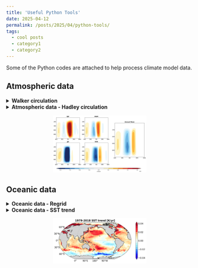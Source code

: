 ```yaml
---
title: 'Useful Python Tools'
date: 2025-04-12
permalink: /posts/2025/04/python-tools/
tags:
  - cool posts
  - category1
  - category2
---
```


Some of the Python codes are attached to help process climate model data.

## Atmospheric data

<details>

<summary><strong>Walker circulation</strong></summary>

```python
# Walker circulation example code
import xarray as xr
import numpy as np

# Placeholder for walker cell diagnostics
print("Walker circulation diagnostics complete")
```
</details> 


<details>
<summary><strong>Atmospheric data - Hadley circulation</strong></summary>

```python
  
import xarray as xr
import numpy as np
```

</details> 

<p align="center">
  <img src="/images/post/python-tools/fig_hadley_cell.png" alt="Hadley cell" width="50%">
</p>

## Oceanic data
<details>

<summary><strong>Oceanic data - Regrid</strong></summary>

```python
import xesmf as xe
import xarray as xr
import numpy as np

def read_data(data):
    grid_in     = {'lon': data.TLONG, 'lat': data.TLAT}  # note: oceanic grid may be (TLONG, TLAT) or (ULONG, ULAT)
    grid_out    = {'lon': lon, 'lat': lat}               # the atmospheric grid or other grid you want
    regridder   = xe.Regridder(grid_in, grid_out, 'bilinear', periodic=True)
    var_out     = regridder(data)
    return var_out

ds_latlon = xr.open_dataset('/your_path/xxxx_cam.h0.1850-01.nc')
lat, lon = ds_latlon['lat'], ds_latlon['lon']

ds = xr.open_dataset('/your_path/xxxx_pop.h.1850-01.nc')
sst = ds['TEMP'].isel(z_t=0)

sst_reg = read_data(sst)
```

</details>

<details> 
  
<summary><strong>Oceanic data - SST trend</strong></summary>

```python
# Calculate SST trend over time
import xarray as xr
import numpy as np

ds = xr.open_dataset('/your_path/xxxx_pop.h.1850-01.nc')
sst = ds['TEMP'].isel(z_t=0)
```

</details>

<p align="center">
  <img src="/images/post/python-tools/sst_trend_robin.png" alt="SST trend" width="50%">
</p>



